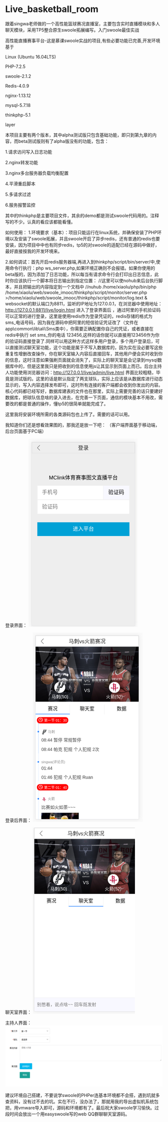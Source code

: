 # Live_basketball_room
跟着singwa老师做的一个高性能篮球赛况直播室，主要包含实时直播模块和多人聊天模块，采用TP5整合原生swoole拓展编写。入门swoole最佳实战

高性能直播赛事平台-这是慕课swoole实战的项目,有些必要功能已完善,开发环境基于

Linux (Ubuntu 16.04LTS) 

PHP-7.2.5 

swoole-2.1.2

Redis-4.0.9

nginx-1.13.12

mysql-5.7.18

thinkphp-5.1

layer

本项目主要有两个版本，其中alpha测试版只包含基础功能，即只到第九章的内容，而beta测试版则有了alpha版没有的功能，包含：

1.请求访问写入日志功能

2.nginx转发功能

3.nginx多台服务器负载均衡配置

4.平滑重启脚本

5.多请求过滤

6.服务报警监控

其中的thinkphp是主要项目文件，其余的demo都是测试swoole代码用的。注释写的不少。认真的看应该都能看懂。

如何使用：
1.环境要求（基本）：项目只能运行在linux系统，并确保安装了PHP环境以及安装了swoole拓展，并且swoole开启了异步redis，还有普通的redis也要安装，因为项目中中也有同步redis，tp5的对swoole的适配已经在源码中做好，最好直接按我的开发环境来。

2.如何调试：首先开启redis服务器端,再进入到thinkphp/script/bin/server/中,使用命令行执行：php ws_server.php,如果环境正确则不会报错。如果你使用的beta版的，因为添加了日志功能，所以每当有请求命令行会打印出日志信息，此时你应该执行一个脚本将日志输出到指定位置：
//这里可以使nohub来后台执行脚本，并且把输出的内容指定到一个文档中
 //nuhub /home/xiaolu/php/bin/php  /home/xiaolu/web/swoole_imooc/thinkphp/script/monitor/server.php >/home/xiaolu/web/swoole_imooc/thinkphp/script/monitor/log.text &
 websocket的默认端口为8811，监听的IP地址为127.0.0.1，在浏览器中使用地址：http://127.0.0.1:8811/live/login.html 进入了登录界面后 ，通过阿里的手机验证码可以正常的进行登录，这里是使用redis作为登录凭证的，redis存储的格式为sms_电话号码，因为我在源码中把阿里的短信验证凭证改了（文件在app\common\lib\ali\Sms类中），你需要正确配置你自己的凭证，或者直接在redis中执行 set sms_你的电话 123456,这样的话你就可以直接用123456作为你的验证码直接登录了.同样可以用这种方式这样多用户登录，多个用户登录后，可以直接测试聊天室功能，这个功能是属于不写入数据库的，因为实在没必要写这些重复性增删改查操作，你在聊天室输入内容后直接回车，其他用户便会实时收到你的信息，这时注意如果强刷页面就会消失了，实际上的聊天室是会记录到mysql数据库中的，但是这里我只是把收到的信息使用js让其显示到页面上而已。后台主持人功能使用浏览器访问：http://127.0.0.1/live/admin/live.html 界面比较粗糙，毕竟是测试版的。这里的话是默认指定了两支球队，实际上应该是从数据库进行动态显示的，写入内容选择发布即可，这时所有连接的客户端都会收到你发出的内容。核心代码都已经写好，数据库建表的文件也在那里，实际上需要完善的话只要建好数据库，把球队信息啥的录入进去，在完善一下页面，通信的模块基本不用改，需要改的都是普通的操作，懂tp5的很简单就能完成了。

这里我将安装环境所需的各类源码包也上传了。需要的话可以用。

我知道你们还是想看效果图的，那我还是放一下吧：
（客户端界面基于移动端，后台页面基于PC端）

登录界面：
![](https://github.com/lujinzhong/Live_basketball_room/blob/master/image/login.png)

登录后界面：
![](https://github.com/lujinzhong/Live_basketball_room/blob/master/image/登录完.png)

聊天室界面：
![](https://github.com/lujinzhong/Live_basketball_room/blob/master/image/聊天室.png)

主持人界面：
![](https://github.com/lujinzhong/Live_basketball_room/blob/master/image/主持人.png)


建议环境自己搭建，不要说学swoole的PHPer连基本环境都不会搭，遇到坑就多查资料，没有过不去的坑。实在不行，没办法了，那就用我的导出虚拟机系统包把，用vmware导入即可，源码和环境都有了。最后祝大家swoole学习愉快。过段时间会放出一个用easyswoole写的web QQ群聊聊天室源码。
